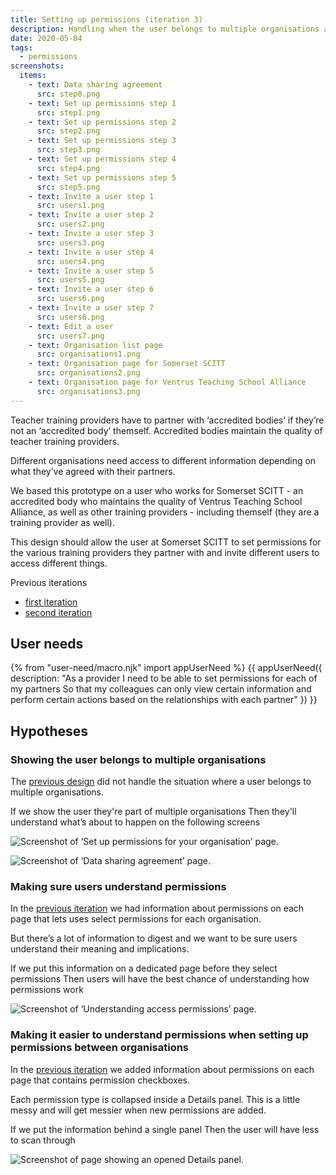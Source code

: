 ```yaml
---
title: Setting up permissions (iteration 3)
description: Handling when the user belongs to multiple organisations and including clearer guidance for how permissions work.
date: 2020-05-04
tags:
  - permissions
screenshots:
  items:
    - text: Data sharing agreement
      src: step0.png
    - text: Set up permissions step 1
      src: step1.png
    - text: Set up permissions step 2
      src: step2.png
    - text: Set up permissions step 3
      src: step3.png
    - text: Set up permissions step 4
      src: step4.png
    - text: Set up permissions step 5
      src: step5.png
    - text: Invite a user step 1
      src: users1.png
    - text: Invite a user step 2
      src: users2.png
    - text: Invite a user step 3
      src: users3.png
    - text: Invite a user step 4
      src: users4.png
    - text: Invite a user step 5
      src: users5.png
    - text: Invite a user step 6
      src: users6.png
    - text: Invite a user step 7
      src: users6.png
    - text: Edit a user
      src: users7.png
    - text: Organisation list page
      src: organisations1.png
    - text: Organisation page for Somerset SCITT
      src: organisations2.png
    - text: Organisation page for Ventrus Teaching School Alliance
      src: organisations3.png
---
```


Teacher training providers have to partner with ‘accredited bodies’ if they’re not an ‘accredited body’ themself. Accredited bodies maintain the quality of teacher training providers.

Different organisations need access to different information depending on what they’ve agreed with their partners.

We based this prototype on a user who works for Somerset SCITT - an accredited body who maintains the quality of Ventrus Teaching School Alliance, as well as other training providers - including themself (they are a training provider as well).

This design should allow the user at Somerset SCITT to set permissions for the various training providers they partner with and invite different users to access different things.

Previous iterations

- [first iteration](/manage-teacher-training-applications/setting-up-permissions)
- [second iteration](/manage-teacher-training-applications/setting-up-permissions-iteration-2)

## User needs

{% from "user-need/macro.njk" import appUserNeed %}
{{ appUserNeed({
  description: "As a provider
I need to be able to set permissions for each of my partners
So that my colleagues can only view certain information and perform certain actions based on the relationships with each partner"
}) }}

## Hypotheses

### Showing the user belongs to multiple organisations

The [previous design](/manage-teacher-training-applications/setting-up-permissions-iteration-2) did not handle the situation where a user belongs to multiple organisations.

If we show the user they're part of multiple organisations
Then they'll understand what’s about to happen on the following screens

![Screenshot of ‘Set up permissions for your organisation’ page.](before-you-start.png)

![Screenshot of ‘Data sharing agreement’ page.](data-sharing.png)

### Making sure users understand permissions

In the [previous iteration](/manage-teacher-training-applications/setting-up-permissions-iteration-2) we had information about permissions on each page that lets uses select permissions for each organisation.

But there’s a lot of information to digest and we want to be sure users understand their meaning and implications.

If we put this information on a dedicated page before they select permissions
Then users will have the best chance of understanding how permissions work

![Screenshot of ‘Understanding access permissions’ page.](step2.png)

### Making it easier to understand permissions when setting up permissions between organisations

In the [previous iteration](/manage-teacher-training-applications/setting-up-permissions-iteration-2) we added information about permissions on each page that contains permission checkboxes.

Each permission type is collapsed inside a Details panel. This is a little messy and will get messier when new permissions are added.

If we put the information behind a single panel
Then the user will have less to scan through

![Screenshot of page showing an opened Details panel.](step3.png)
